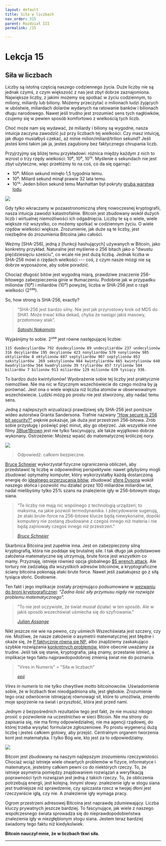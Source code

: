 ```yaml
---
layout: default
title: Siła w liczbach
nav_order: 315
parent: Rozdział III
permalink: /15

---
```


# Lekcja 15

## Siła w liczbach

Liczby są istotną częścią naszego codziennego życia. Duże liczby nie są jednak czymś, z czym większość z nas jest zbyt dobrze zaznajomiona. Największe liczby, z jakimi możemy się spotkać w życiu codziennym, to miliony, miliardy lub biliony. Możemy przeczytać o milionach ludzi żyjących w ubóstwie, miliardach dolarów wydanych na ratowanie banków i bilionach długu narodowego. Nawet jeśli trudno jest zrozumieć sens tych nagłówków, czujemy się w pewien sposób komfortowo z wielkością tych liczb.

Choć może nam się wydawać, że miliardy i biliony są wygodne, nasza intuicja zaczyna zawodzić już przy liczbach tej wielkości. Czy masz intuicję, jak długo musiałbyś czekać, aż minie milion/miliard/trilion sekund? Jeśli jesteś kimś takim jak ja, jesteś zagubiony bez faktycznego chrupania liczb.

Przyjrzyjmy się bliżej temu przykładowi: różnica między każdym z nich to wzrost o trzy rzędy wielkości: 10⁶, 10⁹, 10¹². Myślenie o sekundach nie jest zbyt użyteczne, więc przełóżmy to na coś, co da się ogarnąć:

- 10⁶: Milion sekund minęło 1,5 tygodnia temu.
- 10⁹: Miliard sekund minął prawie 32 lata temu.
- 10¹²: Jeden bilion sekund temu Manhattan był pokryty [grubą warstwą lodu](https://pl.wikipedia.org/wiki/Zlodowacenie).

![](https://21lessons.com/assets/images/xkcd-1225.png)

Gdy tylko wkraczamy w pozaastronomiczną sferę nowoczesnej kryptografii, nasza intuicja zawodzi katastrofalnie. Bitcoin jest zbudowany wokół dużych liczb i wirtualnej niemożliwości ich odgadnięcia. Liczby te są o wiele, wiele większe niż wszystko, co możemy spotkać w codziennym życiu. O wiele rzędów wielkości większe. Zrozumienie, jak duże są te liczby, jest niezbędne do zrozumienia Bitcoina jako całości.

Weźmy [SHA-256], jedną z [funkcji hashujących] używanych w Bitcoin, jako konkretny przykład. Naturalne jest myślenie o 256 bitach jako o "dwustu pięćdziesięciu sześciu", co wcale nie jest dużą liczbą. Jednak liczba w SHA-256 mówi o rzędach wielkości --- coś, z czym nasze mózgi nie są dobrze wyposażone, aby sobie poradzić.

Chociaż długość bitów jest wygodną miarą, prawdziwe znaczenie 256-bitowego zabezpieczenia ginie w tłumaczeniu. Podobnie jak w przypadku milionów (10⁶) i miliardów (10⁹) powyżej, liczba w SHA-256 jest o rząd wielkości (2²⁵⁶).

So, how strong is SHA-256, exactly?

> "SHA-256 jest bardzo silny. Nie jest jak przyrostowy krok od MD5 do SHA1. Może trwać kilka dekad, chyba że nastąpi jakiś masowy, przełomowy atak".
> 
> *[Satoshi Nakamoto](https://bitcointalk.org/index.php?topic=191.msg1585#msg1585)*

Wyjaśnijmy to sobie. 2²⁵⁶ jest równe następującej liczbie:
	
	115 duodecyliardów 792 duodecylionów 89 undecyliardów 237 undecylionów 316 decyliardów 195 decylionów 423 nonyliardów 570 nonylionów 985 oktyliardów 8 oktylionów 687 septyliardów 907 septylionów 853 sekstyliardów  269 sekstylionów 984 kwintyliardów 665 kwintylionów 640 kwadryliardów 564 kwadrylionów 39 tryliardów 457 trylionów 584 biliardów 7 bilionów 913 miliardów 129 milionów 639 tysiący 936.
	
To bardzo dużo kwintylionów! Wyobrażenie sobie tej liczby jest
praktycznie niemożliwe. Nie ma nic w fizycznym wszechświecie
do czego można by ją porównać. Jest ona o wiele większa niż liczba atomów w
obserwowalnym wszechświecie. Ludzki mózg po prostu nie jest stworzony, aby nadać temu sens.

Jedną z najlepszych wizualizacji prawdziwej siły SHA-256 jest poniższe wideo autorstwa Granta Sandersona. Trafnie nazwany ["How secure is 256 bit security?"](https://www.youtube.com/watch?v=S9JGmA5_unY) pięknie pokazuje, jak duża jest przestrzeń 256-bitowa. Zrób sobie przysługę i poświęć pięć minut, aby go obejrzeć. Jak wszystkie inne filmy [3Blue1Brown](https://twitter.com/3blue1brown) jest nie tylko fascynujący, ale także wyjątkowo dobrze wykonany. Ostrzeżenie: Możesz wpaść do matematycznej króliczej nory.

![](https://21lessons.com/assets/images/youtube-vid.png)
> Odpowiedź: całkiem bezpieczne.

[Bruce Schneier](https://www.schneier.com) wykorzystał fizyczne ograniczenia obliczeń, aby przedstawić tę liczbę w odpowiedniej perspektywie: nawet gdybyśmy mogli zbudować optymalny komputer, który wykorzystałby każdą dostarczoną energię do [idealnego przerzucania bitów](https://pl.wikipedia.org/wiki/Zasada_Landauera), zbudować [sferę Dysona](https://pl.wikipedia.org/wiki/Sfera_Dysona) wokół naszego słońca i pozwolić mu działać przez 100 miliardów miliardów lat, nadal mielibyśmy tylko 25% szans na znalezienie igły w 256-bitowym stogu siana.

> "Te liczby nie mają nic wspólnego z technologią urządzeń; to maksima, na jakie pozwoli termodynamika. I zdecydowanie sugerują, że ataki brute-force na 256-bitowe klucze będą niewykonalne, dopóki komputery nie zostaną zbudowane z czegoś innego niż materia i nie będą zajmowały czegoś innego niż przestrzeń."
> 
> *[Bruce Schneier](https://books.google.bg/books?id=Ok0nDwAAQBAJ&pg=PT316&dq=%22These+numbers+have+nothing+to+do+with+the+technology+of+the+devices%3B%22&hl=en&sa=X&redir_esc=y#v=onepage&q&f=false)*

Skarbnica Bitcoina jest zupełnie inna. Jest on zabezpieczony silną kryptografią, która nie poddaje się brutalnej sile. I tak długo jak podstawowe założenia matematyczne się utrzymują, brute force jest wszystkim co mamy. Przyznaję, istnieje również opcja globalnego [\$5 wrench attack](https://xkcd.com/538/). Ale tortury nie zadziałają dla wszystkich adresów bitcoinów, a kryptograficzne ściany bitcoina pokonają ataki brute force. Nawet jeśli zaatakujesz go z siłą tysiąca słońc. Dosłownie.

Ten fakt i jego implikacje zostały przejmująco podsumowane w [wezwaniu do broni kryptograficznej](https://cryptome.org/2012/12/assange-crypto-arms.htm): *"Żadna ilość siły przymusu nigdy nie rozwiąże problemu matematycznego".*

> "To nie jest oczywiste, że świat musiał działać w ten sposób. Ale w jakiś sposób wszechświat uśmiecha się do szyfrowania."
> 
> *[Julian Assange](https://cryptome.org/2012/12/assange-crypto-arms.htm)*

Nikt jeszcze nie wie na pewno, czy uśmiech Wszechświata jest szczery, czy nie. Możliwe, że nasze założenie o asymetrii matematycznej jest błędne i okaże się, że [P faktycznie równa się NP](https://en.wikipedia.org/wiki/P_versus_NP_problem#P_=_NP), albo znajdziemy zaskakująco szybkie rozwiązania [konkretnych problemów](https://en.wikipedia.org/wiki/Discrete_logarithm#Cryptography), które obecnie uważamy za trudne. Jeśli tak się stanie, kryptografia, jaką znamy, przestanie istnieć, a implikacje tego faktu najprawdopodobniej zmienią świat nie do poznania.

> "Vires in Numeris" = "Siła w liczbach"
> 
> *[epii](https://bitcointalk.org/index.php?topic=4994.msg140770#msg140770)*

*Vires in numeris* to nie tylko chwytliwe motto bitcoinowców. Uświadomienie sobie, że w liczbach tkwi nieodgadniona siła, jest głębokie. Zrozumienie tego oraz odwrócenie istniejącej równowagi sił, które to umożliwia, zmieniło moje spojrzenie na świat i przyszłość, która jest przed nami.

Jednym z bezpośrednich rezultatów tego jest fakt, że nie musisz nikogo prosić o pozwolenie na uczestnictwo w sieci Bitcoin. Nie ma strony do zapisania się, nie ma firmy odpowiedzialnej, nie ma agencji rządowej, do której trzeba wysyłać formularze zgłoszeniowe. Po prostu wygeneruj dużą liczbę i jesteś całkiem gotowy, aby przejść. Centralnym organem tworzenia kont jest matematyka. I tylko Bóg wie, kto jest za to odpowiedzialny.

![](https://21lessons.com/assets/images/elliptic-curve-examples.png)

Bitcoin jest zbudowany na naszym najlepszym zrozumieniu rzeczywistości. Chociaż wciąż istnieje wiele otwartych problemów w fizyce, informatyce i matematyce, jesteśmy całkiem pewni co do niektórych rzeczy. To, że istnieje asymetria pomiędzy znajdowaniem rozwiązań a weryfikacją poprawności tych rozwiązań jest jedną z takich rzeczy. To, że obliczenia potrzebują energii, jest kolejną. Innymi słowy: znalezienie igły w stogu siana jest trudniejsze niż sprawdzenie, czy spiczasta rzecz w twojej dłoni jest rzeczywiście igłą, czy nie. A znalezienie igły wymaga pracy.

Ogrom przestrzeni adresowej Bitcoina jest naprawdę zdumiewający. Liczba kluczy prywatnych jeszcze bardziej. To fascynujące, jak wiele z naszego współczesnego świata sprowadza się do nieprawdopodobieństwa znalezienia igły w niezgłębionym stogu siana. Jestem teraz bardziej świadomy tego faktu niż kiedykolwiek.

**Bitcoin nauczył mnie, że w liczbach tkwi siła.**

---